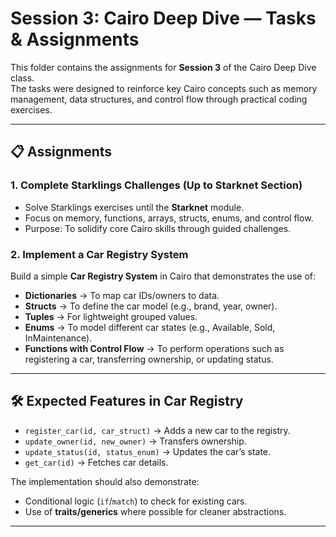 # Session 3: Cairo Deep Dive — Tasks & Assignments

This folder contains the assignments for **Session 3** of the Cairo Deep Dive class.  
The tasks were designed to reinforce key Cairo concepts such as memory management, data structures, and control flow through practical coding exercises.

---

## 📋 Assignments

### 1. Complete Starklings Challenges (Up to Starknet Section)

- Solve Starklings exercises until the **Starknet** module.
- Focus on memory, functions, arrays, structs, enums, and control flow.
- Purpose: To solidify core Cairo skills through guided challenges.

### 2. Implement a Car Registry System

Build a simple **Car Registry System** in Cairo that demonstrates the use of:

- **Dictionaries** → To map car IDs/owners to data.
- **Structs** → To define the car model (e.g., brand, year, owner).
- **Tuples** → For lightweight grouped values.
- **Enums** → To model different car states (e.g., Available, Sold, InMaintenance).
- **Functions with Control Flow** → To perform operations such as registering a car, transferring ownership, or updating status.

---

## 🛠️ Expected Features in Car Registry

- `register_car(id, car_struct)` → Adds a new car to the registry.
- `update_owner(id, new_owner)` → Transfers ownership.
- `update_status(id, status_enum)` → Updates the car’s state.
- `get_car(id)` → Fetches car details.

The implementation should also demonstrate:

- Conditional logic (`if`/`match`) to check for existing cars.
- Use of **traits/generics** where possible for cleaner abstractions.

---
